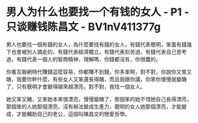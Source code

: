 # 男人为什么也要找一个有钱的女人 - P1 - 只谈赚钱陈昌文 - BV1nV411377g

男人也要找一個有錢的女人，為什麼要找有錢的女人，有錢代表聰明，笨蛋有錢幾下也會被別人搞走的，有錢代表經濟獨立，有錢代表刻苦過，有錢代表自己思考過，有錢代表一個人的智商精神，理解嗎，你錢都沒有，你很蠢的。

你看互聯網時代賺錢這麼容易，你都賺不到錢，你多笨啊，對不對，你說你又笨又醜，我要你幹什麼，有些女人又笨還長得醜，而且我跟你講，你笨你慢慢就變醜了，只有聰明才會變得越來越漂亮，對不對，我找一個女人。

她又笨又醜，又笨她本來很漂亮，慢慢變醜了，那個笨的她不惜她自己長得漂亮，那個笨的人她那個漂亮，沒有辦法變成生產力，聰明的女人她那個漂亮，才能變成，才能輔助自己的老公，這個叫陳昌文的戀愛哲學。


